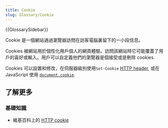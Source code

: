 ```yaml
---
title: Cookie
slug: Glossary/Cookie
---
```


{{GlossarySidebar}}

Cookie 是一個網站通過瀏覽器訪問在訪客電腦裏留下的一小段信息。

Cookies 被網站用於個性化用戶個人的網頁體驗。訪問該網站時它可能覆蓋了用戶的喜好或輸入。用戶可以自定義他們的瀏覽器是個接受或是刪除 cookies.

Cookies 可以設置和修改，在伺服器級別使用`Set-Cookie` [HTTP header](/zh-TW/docs/Web/HTTP/Cookies), 或在 JavaScript 使用 [`document.cookie`](/zh-TW/docs/Web/API/Document/cookie).

## 了解更多

### 基礎知識

- 維基百科上的 [HTTP cookie](https://en.wikipedia.org/wiki/HTTP_cookie)
